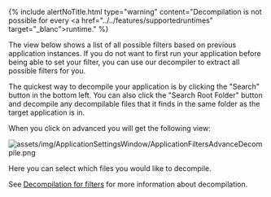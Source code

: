 {% include alertNoTitle.html  type="warning" content="Decompilation is not possible for every <a href=\"../../features/supportedruntimes\" target=\"_blanc\">runtime</a>." %}

The view below shows a list of all possible filters based on previous application instances. If you do not want to first run your application before being able to set your filter, you can use our decompiler to extract all possible filters for you.

The quickest way to decompile your application is by clicking the "Search" button in the bottom left.
You can also click the "Search Root Folder" button and decompile any decompilable files that it finds in the same folder as the target application is in.

When you click on advanced you will get the following view:

![assets/img/ApplicationSettingsWindow/ApplicationFiltersAdvanceDecompile.png](../../../assets/img/ApplicationSettingsWindow/ApplicationFiltersAdvanceDecompile.png)

Here you can select which files you would like to decompile.

See [Decompilation for filters](../../features/Decompilation) for more information about decompilation.
